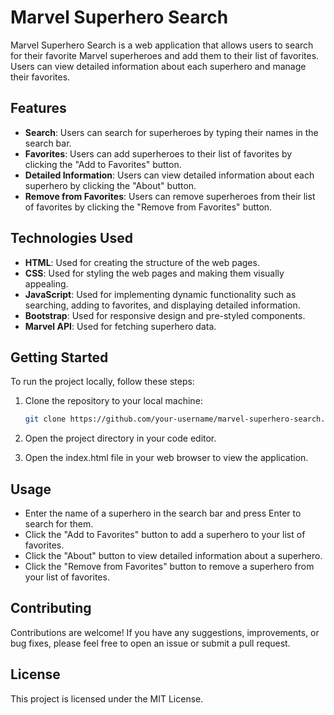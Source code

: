 # Marvel Superhero Search

Marvel Superhero Search is a web application that allows users to search for their favorite Marvel superheroes and add them to their list of favorites. Users can view detailed information about each superhero and manage their favorites.

## Features

- **Search**: Users can search for superheroes by typing their names in the search bar.
- **Favorites**: Users can add superheroes to their list of favorites by clicking the "Add to Favorites" button.
- **Detailed Information**: Users can view detailed information about each superhero by clicking the "About" button.
- **Remove from Favorites**: Users can remove superheroes from their list of favorites by clicking the "Remove from Favorites" button.

## Technologies Used

- **HTML**: Used for creating the structure of the web pages.
- **CSS**: Used for styling the web pages and making them visually appealing.
- **JavaScript**: Used for implementing dynamic functionality such as searching, adding to favorites, and displaying detailed information.
- **Bootstrap**: Used for responsive design and pre-styled components.
- **Marvel API**: Used for fetching superhero data.

## Getting Started

To run the project locally, follow these steps:

1. Clone the repository to your local machine:

   ```bash
   git clone https://github.com/your-username/marvel-superhero-search.git
   ```
2. Open the project directory in your code editor.
3. Open the index.html file in your web browser to view the application.   

## Usage
- Enter the name of a superhero in the search bar and press Enter to search for them.
- Click the "Add to Favorites" button to add a superhero to your list of favorites.
- Click the "About" button to view detailed information about a superhero.
- Click the "Remove from Favorites" button to remove a superhero from your list of favorites.

## Contributing
Contributions are welcome! If you have any suggestions, improvements, or bug fixes, please feel free to open an issue or submit a pull request.

## License
This project is licensed under the MIT License.
